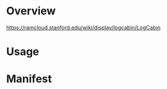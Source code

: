 Overview
========
https://ramcloud.stanford.edu/wiki/display/logcabin/LogCabin

Usage
=====

Manifest
========
